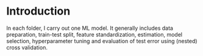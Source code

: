 # Introduction
In each folder, I carry out one ML model. It generally includes data preparation, train-test split, feature standardization, estimation, model selection, hyperparameter tuning and evaluation of test error using (nested) cross validation. 
